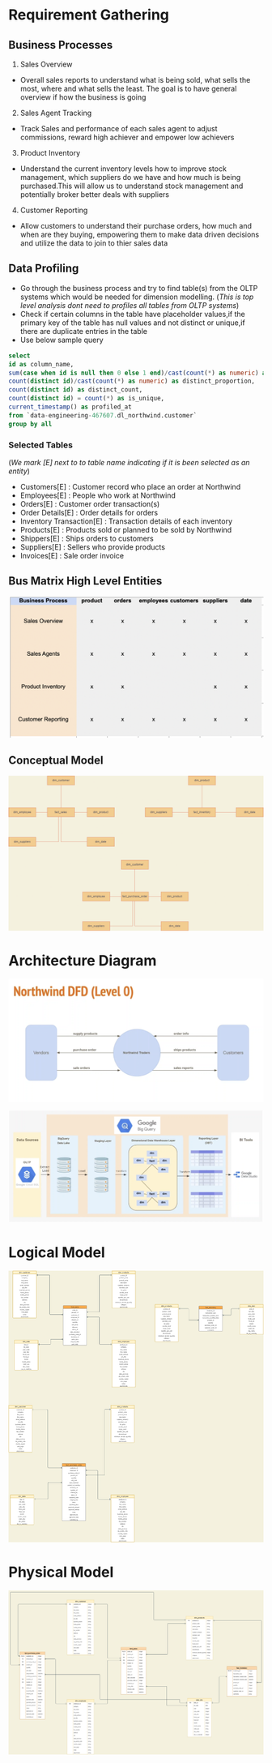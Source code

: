 # Requirement Gathering 

## Business Processes 
1. Sales Overview 
- Overall sales reports to understand what is being sold, what sells the most, where and what sells the least. The goal is to have general overview if how the business is going
2. Sales Agent Tracking 
- Track Sales and performance of each sales agent to adjust commissions, reward high achiever and empower low achievers
3. Product Inventory
- Understand the current inventory levels how to improve stock management, which suppliers do we have and how much is being purchased.This will allow us to understand stock management and potentially broker better deals with suppliers 
4. Customer Reporting
- Allow customers to understand their purchase orders, how much and when are they buying, empowering them to make data driven decisions and utilize the data to join to thier sales data 

## Data Profiling
- Go through the business process and try to find table(s) from the OLTP systems which would be needed for dimension modelling. (*This is top level analysis dont need to profiles all tables from OLTP systems*)
- Check if certain columns in the table have placeholder values,if the primary key of the table has null values and not distinct or unique,if there are duplicate entries in the table 
- Use below sample query 
```sql
select 
id as column_name,
sum(case when id is null then 0 else 1 end)/cast(count(*) as numeric) as not_null_proportion,
count(distinct id)/cast(count(*) as numeric) as distinct_proportion,
count(distinct id) as distinct_count,
count(distinct id) = count(*) as is_unique,
current_timestamp() as profiled_at
from `data-engineering-467607.dl_northwind.customer`
group by all 
```
### Selected Tables
(*We mark [E] next to to table name indicating if it is been selected as an entity*)
- Customers[E] : Customer record who place an order at Northwind
- Employees[E] : People who work at Northwind
- Orders[E] : Customer order transaction(s)
- Order Details[E] : Order details for orders
- Inventory Transaction[E] : Transaction details of each inventory 
- Products[E] : Products sold or planned to be sold by Northwind
- Shippers[E] : Ships orders to customers
- Suppliers[E] : Sellers who provide products 
- Invoices[E] : Sale order invoice 

## Bus Matrix High Level Entities
![Bus Matrix](Resources/Images/bus_matrix_high_level_entities.png)

## Conceptual Model
![Conceptual Model](Resources/Images/ae-bootcamp-erd-conceptual.drawio.png)

# Architecture Diagram 
![Data Flow](Resources/Images/data_flow_diagram.png)

![Data Architecture](Resources/Images/architecture_diagram.png)

# Logical Model
![Logical Model](Resources/Images/ae-bootcamp-erd-logical.drawio.png)

# Physical Model
![Physical Model](Resources/Images/ae-bootcamp-erd-physical.drawio.png)